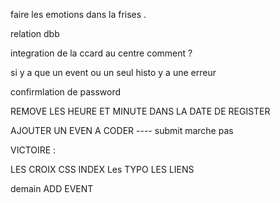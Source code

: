 faire les emotions dans la frises .

relation dbb

integration de la ccard au centre comment ?

si y a que un event ou un seul histo y a une erreur

confirmlation de password




REMOVE LES HEURE ET MINUTE DANS LA DATE DE REGISTER

AJOUTER UN EVEN A CODER  ---- submit marche pas 





VICTOIRE :

LES CROIX 
CSS INDEX
Les TYPO
LES LIENS 





demain
ADD EVENT
